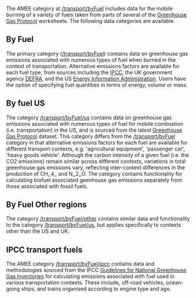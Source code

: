 The AMEE category at [/transport/byFuel](Transport_fuel) includes data
for the mobile burning of a variety of fuels taken from parts of several
of the [Greenhouse Gas Protocol](Greenhouse_Gas_Protocol) worksheets.
The following data categories are available.

## By Fuel

The primary category ([/transport/byFuel](Transport_fuel)) contains data
on greenhouse gas emissions associated with numerous types of fuel when
burned in the context of transportation. Alternative emissions factors
are available for each fuel type, from sources including the
[IPCC](http://www.ipcc.ch/), the UK government agency
[DEFRA](http://www.defra.gov.uk/), and the US [Energy Information
Administration](http://www.eia.doe.gov/). Users have the option of
specifying fuel quantities in terms of energy, volume or mass.

## By fuel US

The category [/transport/byFuel/us](US_transport_fuel) contains data on
greenhouse gas emissions associated with numerous types of fuel for
mobile combustion (i.e. transportation) in the US, and is sourced from
the latest [Greenhouse Gas
Protocol](http://www.ghgprotocol.org/calculation-tools/all-tools)
dataset. This category differs from the
[/transport/byFuel](Transport_fuel) category in that alternative
emissions factors for each fuel are available for different transport
contexts, e.g. 'agricultural equipment', 'passenger car', 'heavy goods
vehicle'. Although the carbon intensity of a given fuel (i.e. the CO2
emissions) remain similar across different contexts, variations in total
greenhouse gas emissions vary, reflecting inter-context differences in
the production of CH,,4,, and N,,2,,O. The category contains
functionality for calculating biofuel associated geenhouse gas emissions
separately from those associated with fossil fuels.

## By Fuel Other regions

The category [/transport/byFuel/other](Other_regional_transport_fuel)
contains similar data and functionality to the category
[/transport/byFuel/us](US_transport_fuel), but applies specifically to
contexts other than the US and UK.

## IPCC transport fuels

The AMEE category [/transport/byFuel/ipcc](IPCC_transport_fuels)
contains data and methodologies sourced from the IPCC [Guidelines for
National Greenhouse Gas Inventories](http://www.ipcc-nggip.iges.or.jp/)
for calculating emissions associated with fuel used in various
transportation contexts. These include, off-road vehicles, ocean-going
ships, and trains organised according to engine type and age.
